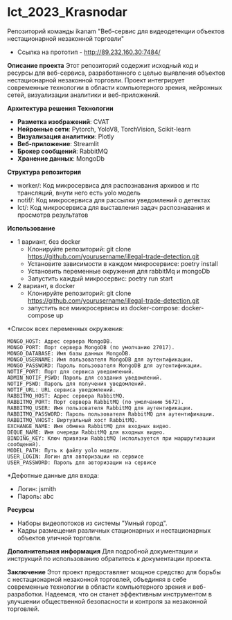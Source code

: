 # lct_2023_Krasnodar
Репозиторий команды ikanam
"Веб-сервис для видеодетекции объектов нестационарной незаконной торговли"
- Ссылка на прототип - http://89.232.160.30:7484/


**Описание проекта**
Этот репозиторий содержит исходный код и ресурсы для веб-сервиса, разработанного с целью выявления объектов нестационарной незаконной торговли. Проект интегрирует современные технологии в области компьютерного зрения, нейронных сетей, визуализации аналитики и веб-приложений.

**Архитектура решения**
**Технологии**
- **Разметка изображений**: CVAT
- **Нейронные сети**: Pytorch, YoloV8, TorchVision, Scikit-learn
- **Визуализация аналитики**: Plotly
- **Веб-приложение**: Streamlit
- **Брокер сообщений**: RabbitMQ
- **Хранение данных**: MongoDb 

**Структура репозитория**
- worker/: Код микросервиса для распознавания архивов и rtc трансляций, внути него есть yolo модель
- notif/: Код микросервиса для рассылки уведомлений о детектах
- lct/: Код микросервиса для выставления задач распознавания и просмотрв результатов

**Использование**
+ 1 вариант, без docker 
  - Клонируйте репозиторий: git clone https://github.com/yourusername/illegal-trade-detection.git
  - Установите зависимости в каждом микросервисе: poetry install  
  - Установить переменные окружения для rabbitMq и mongoDb
  - Запустить каждый микросервис: poetry run start
+ 2 вариант, в docker
  - Клонируйте репозиторий: git clone https://github.com/yourusername/illegal-trade-detection.git
  - запустить все миикросервисы из docker-compose: docker-compose up
    
*Список всех переменных окружения:
```
MONGO_HOST: Адрес сервера MongoDB.
MONGO_PORT: Порт сервера MongoDB (по умолчанию 27017).
MONGO_DATABASE: Имя базы данных MongoDB.
MONGO_USERNAME: Имя пользователя MongoDB для аутентификации.
MONGO_PASSWORD: Пароль пользователя MongoDB для аутентификации.
NOTIF_PORT: Порт для сервиса уведомлений.
ADMIN_NOTIF_PSWD: Пароль для создания уведомлений.
NOTIF_PSWD: Пароль для получения уведомлений.
NOTIF_URL: URL сервиса уведомлений.
RABBITMQ_HOST: Адрес сервера RabbitMQ.
RABBITMQ_PORT: Порт сервера RabbitMQ (по умолчанию 5672).
RABBITMQ_USER: Имя пользователя RabbitMQ для аутентификации.
RABBITMQ_PASSWORD: Пароль пользователя RabbitMQ для аутентификации.
RABBITMQ_VHOST: Виртуальный хост RabbitMQ.
EXCHANGE_NAME: Имя обмена RabbitMQ для входных видео.
DEQUE_NAME: Имя очереди RabbitMQ для входных видео.
BINDING_KEY: Ключ привязки RabbitMQ (используется при маршрутизации сообщений).
MODEL_PATH: Путь к файлу yolo модели.
USER_LOGIN: Логин для авторизации на сервисе
USER_PASSWORD: Пароль для авторизации на сервисе
```
*Дефотные данные для входа:
- Логин: jsmith
- Пароль: abc

**Ресурсы**
- Наборы видеопотоков из системы "Умный город".
- Кадры размещения различных стационарных и нестационарных объектов уличной торговли.

**Дополнительная информация**
Для подробной документации и инструкций по использованию обратитесь к документации проекта.

**Заключение** 
Этот проект предоставляет мощное средство для борьбы с нестационарной незаконной торговлей, объединяя в себе современные технологии в области компьютерного зрения и веб-разработки. Надеемся, что он станет эффективным инструментом в улучшении общественной безопасности и контроля за незаконной торговлей.
